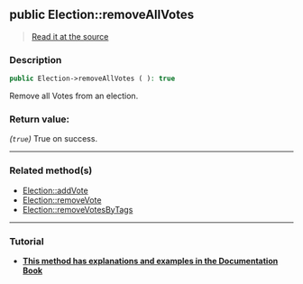 ## public Election::removeAllVotes

> [Read it at the source](https://github.com/julien-boudry/Condorcet/blob/master/src/ElectionProcess/VotesProcess.php#L258)

### Description    

```php
public Election->removeAllVotes ( ): true
```

Remove all Votes from an election.
    

### Return value:   

*(`true`)* True on success.


---------------------------------------

### Related method(s)      

* [Election::addVote](/Docs/ApiReferences/Election%20Class/public%20Election--addVote.md)    
* [Election::removeVote](/Docs/ApiReferences/Election%20Class/public%20Election--removeVote.md)    
* [Election::removeVotesByTags](/Docs/ApiReferences/Election%20Class/public%20Election--removeVotesByTags.md)    

---------------------------------------

### Tutorial

* **[This method has explanations and examples in the Documentation Book](https://www.condorcet.io/3.AsPhpLibrary/5.Votes/1.AddVotes)**    
